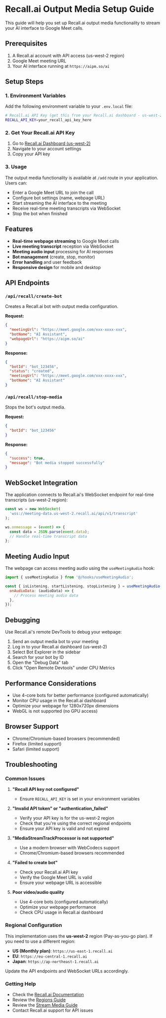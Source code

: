 <!-- @format -->

# Recall.ai Output Media Setup Guide

This guide will help you set up Recall.ai output media functionality to stream
your AI interface to Google Meet calls.

## Prerequisites

1. A Recall.ai account with API access (us-west-2 region)
2. Google Meet meeting URL
3. Your AI interface running at `https://aipm.so/ai`

## Setup Steps

### 1. Environment Variables

Add the following environment variable to your `.env.local` file:

```bash
# Recall.ai API Key (get this from your Recall.ai dashboard - us-west-2 region)
RECALL_API_KEY=your_recall_api_key_here
```

### 2. Get Your Recall.ai API Key

1. Go to [Recall.ai Dashboard (us-west-2)](https://us-west-2.recall.ai/)
2. Navigate to your account settings
3. Copy your API key

### 3. Usage

The output media functionality is available at `/add` route in your application.
Users can:

- Enter a Google Meet URL to join the call
- Configure bot settings (name, webpage URL)
- Start streaming the AI interface to the meeting
- Receive real-time meeting transcripts via WebSocket
- Stop the bot when finished

## Features

- **Real-time webpage streaming** to Google Meet calls
- **Live meeting transcript** reception via WebSocket
- **Meeting audio input** processing for AI responses
- **Bot management** (create, stop, monitor)
- **Error handling** and user feedback
- **Responsive design** for mobile and desktop

## API Endpoints

### `/api/recall/create-bot`

Creates a Recall.ai bot with output media configuration.

**Request:**

```json
{
  "meetingUrl": "https://meet.google.com/xxx-xxxx-xxx",
  "botName": "AI Assistant",
  "webpageUrl": "https://aipm.so/ai"
}
```

**Response:**

```json
{
  "botId": "bot_123456",
  "status": "created",
  "meetingUrl": "https://meet.google.com/xxx-xxxx-xxx",
  "botName": "AI Assistant"
}
```

### `/api/recall/stop-media`

Stops the bot's output media.

**Request:**

```json
{
  "botId": "bot_123456"
}
```

**Response:**

```json
{
  "success": true,
  "message": "Bot media stopped successfully"
}
```

## WebSocket Integration

The application connects to Recall.ai's WebSocket endpoint for real-time
transcripts (us-west-2 region):

```javascript
const ws = new WebSocket(
  'wss://meeting-data.us-west-2.recall.ai/api/v1/transcript'
);

ws.onmessage = (event) => {
  const data = JSON.parse(event.data);
  // Handle real-time transcript data
};
```

## Meeting Audio Input

The webpage can access meeting audio using the `useMeetingAudio` hook:

```javascript
import { useMeetingAudio } from '@/hooks/useMeetingAudio';

const { isListening, startListening, stopListening } = useMeetingAudio({
  onAudioData: (audioData) => {
    // Process meeting audio data
  },
});
```

## Debugging

Use Recall.ai's remote DevTools to debug your webpage:

1. Send an output media bot to your meeting
2. Log in to your Recall.ai dashboard (us-west-2)
3. Select Bot Explorer in the sidebar
4. Search for your bot by ID
5. Open the "Debug Data" tab
6. Click "Open Remote Devtools" under CPU Metrics

## Performance Considerations

- Use 4-core bots for better performance (configured automatically)
- Monitor CPU usage in the Recall.ai dashboard
- Optimize your webpage for 1280x720px dimensions
- WebGL is not supported (no GPU access)

## Browser Support

- Chrome/Chromium-based browsers (recommended)
- Firefox (limited support)
- Safari (limited support)

## Troubleshooting

### Common Issues

1. **"Recall API key not configured"**

   - Ensure `RECALL_API_KEY` is set in your environment variables

2. **"Invalid API token" or "authentication_failed"**

   - Verify your API key is for the us-west-2 region
   - Check that you're using the correct regional endpoints
   - Ensure your API key is valid and not expired

3. **"MediaStreamTrackProcessor is not supported"**

   - Use a modern browser with WebCodecs support
   - Chrome/Chromium-based browsers recommended

4. **"Failed to create bot"**

   - Check your Recall.ai API key
   - Verify the Google Meet URL is valid
   - Ensure your webpage URL is accessible

5. **Poor video/audio quality**
   - Use 4-core bots (configured automatically)
   - Optimize your webpage performance
   - Check CPU usage in Recall.ai dashboard

### Regional Configuration

This implementation uses the **us-west-2** region (Pay-as-you-go plan). If you
need to use a different region:

- **US (Monthly plan)**: `https://us-east-1.recall.ai`
- **EU**: `https://eu-central-1.recall.ai`
- **Japan**: `https://ap-northeast-1.recall.ai`

Update the API endpoints and WebSocket URLs accordingly.

### Getting Help

- Check the [Recall.ai Documentation](https://docs.recall.ai/)
- Review the [Regions Guide](https://docs.recall.ai/v1.10/docs/regions)
- Review the
  [Stream Media Guide](https://docs.recall.ai/v1.10/docs/stream-media)
- Contact Recall.ai support for API issues
